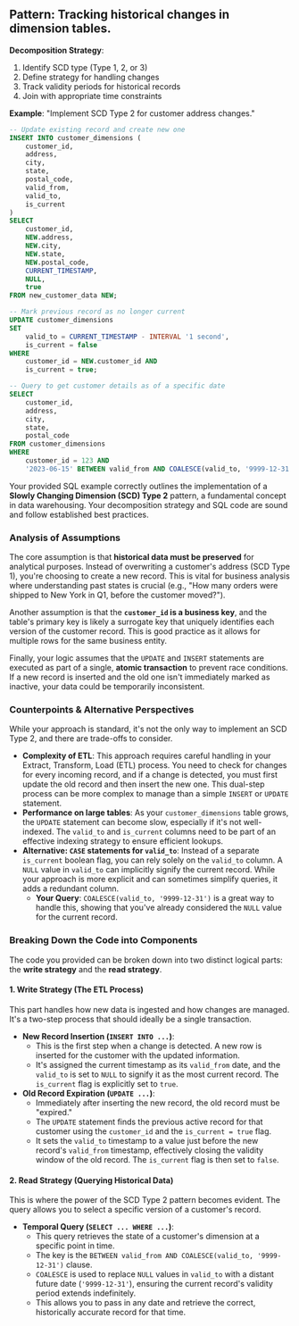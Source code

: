 ## **Pattern**: Tracking historical changes in dimension tables.

**Decomposition Strategy**:

1. Identify SCD type (Type 1, 2, or 3)
2. Define strategy for handling changes
3. Track validity periods for historical records
4. Join with appropriate time constraints

**Example**: "Implement SCD Type 2 for customer address changes."

```SQL
-- Update existing record and create new one
INSERT INTO customer_dimensions (
    customer_id,
    address,
    city,
    state,
    postal_code,
    valid_from,
    valid_to,
    is_current
)
SELECT
    customer_id,
    NEW.address,
    NEW.city,
    NEW.state,
    NEW.postal_code,
    CURRENT_TIMESTAMP,
    NULL,
    true
FROM new_customer_data NEW;

-- Mark previous record as no longer current
UPDATE customer_dimensions
SET
    valid_to = CURRENT_TIMESTAMP - INTERVAL '1 second',
    is_current = false
WHERE
    customer_id = NEW.customer_id AND
    is_current = true;

-- Query to get customer details as of a specific date
SELECT
    customer_id,
    address,
    city,
    state,
    postal_code
FROM customer_dimensions
WHERE
    customer_id = 123 AND
    '2023-06-15' BETWEEN valid_from AND COALESCE(valid_to, '9999-12-31');
```

Your provided SQL example correctly outlines the implementation of a **Slowly Changing Dimension (SCD) Type 2** pattern, a fundamental concept in data warehousing. Your decomposition strategy and SQL code are sound and follow established best practices.

### Analysis of Assumptions

The core assumption is that **historical data must be preserved** for analytical purposes. Instead of overwriting a customer's address (SCD Type 1), you're choosing to create a new record. This is vital for business analysis where understanding past states is crucial (e.g., "How many orders were shipped to New York in Q1, before the customer moved?").

Another assumption is that the **`customer_id` is a business key**, and the table's primary key is likely a surrogate key that uniquely identifies each version of the customer record. This is good practice as it allows for multiple rows for the same business entity.

Finally, your logic assumes that the `UPDATE` and `INSERT` statements are executed as part of a single, **atomic transaction** to prevent race conditions. If a new record is inserted and the old one isn't immediately marked as inactive, your data could be temporarily inconsistent.

### Counterpoints & Alternative Perspectives

While your approach is standard, it's not the only way to implement an SCD Type 2, and there are trade-offs to consider.

* **Complexity of ETL**: This approach requires careful handling in your Extract, Transform, Load (ETL) process. You need to check for changes for every incoming record, and if a change is detected, you must first update the old record and then insert the new one. This dual-step process can be more complex to manage than a simple `INSERT` or `UPDATE` statement.
* **Performance on large tables**: As your `customer_dimensions` table grows, the `UPDATE` statement can become slow, especially if it's not well-indexed. The `valid_to` and `is_current` columns need to be part of an effective indexing strategy to ensure efficient lookups.
* **Alternative: `CASE` statements for `valid_to`**: Instead of a separate `is_current` boolean flag, you can rely solely on the `valid_to` column. A `NULL` value in `valid_to` can implicitly signify the current record. While your approach is more explicit and can sometimes simplify queries, it adds a redundant column.
    * **Your Query**: `COALESCE(valid_to, '9999-12-31')` is a great way to handle this, showing that you've already considered the `NULL` value for the current record.

### Breaking Down the Code into Components

The code you provided can be broken down into two distinct logical parts: the **write strategy** and the **read strategy**.

#### **1. Write Strategy (The ETL Process)**

This part handles how new data is ingested and how changes are managed. It's a two-step process that should ideally be a single transaction.

* **New Record Insertion (`INSERT INTO ...`)**:
    * This is the first step when a change is detected. A new row is inserted for the customer with the updated information.
    * It's assigned the current timestamp as its `valid_from` date, and the `valid_to` is set to `NULL` to signify it as the most current record. The `is_current` flag is explicitly set to `true`.
* **Old Record Expiration (`UPDATE ...`)**:
    * Immediately after inserting the new record, the old record must be "expired."
    * The `UPDATE` statement finds the previous active record for that customer using the `customer_id` and the `is_current = true` flag.
    * It sets the `valid_to` timestamp to a value just before the new record's `valid_from` timestamp, effectively closing the validity window of the old record. The `is_current` flag is then set to `false`.

#### **2. Read Strategy (Querying Historical Data)**

This is where the power of the SCD Type 2 pattern becomes evident. The query allows you to select a specific version of a customer's record.

* **Temporal Query (`SELECT ... WHERE ...`)**:
    * This query retrieves the state of a customer's dimension at a specific point in time.
    * The key is the `BETWEEN valid_from AND COALESCE(valid_to, '9999-12-31')` clause.
    * `COALESCE` is used to replace `NULL` values in `valid_to` with a distant future date (`'9999-12-31'`), ensuring the current record's validity period extends indefinitely.
    * This allows you to pass in any date and retrieve the correct, historically accurate record for that time. 
